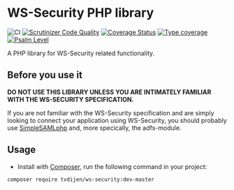 # WS-Security PHP library

![CI](https://github.com/tvdijen/ws-security/workflows/CI/badge.svg?branch=master)
[![Scrutinizer Code Quality](https://scrutinizer-ci.com/g/tvdijen/ws-security/badges/quality-score.png?b=master)](https://scrutinizer-ci.com/g/tvdijen/ws-security/?branch=master)
[![Coverage Status](https://codecov.io/gh/tvdijen/ws-security/branch/master/graph/badge.svg)](https://codecov.io/gh/tvdijen/ws-security)
[![Type coverage](https://shepherd.dev/github/tvdijen/ws-security/coverage.svg)](https://shepherd.dev/github/tvdijen/ws-security)
[![Psalm Level](https://shepherd.dev/github/tvdijen/ws-security/level.svg)](https://shepherd.dev/github/tvdijen/ws-security)

A PHP library for WS-Security related functionality.

## Before you use it

**DO NOT USE THIS LIBRARY UNLESS YOU ARE INTIMATELY FAMILIAR
WITH THE WS-SECURITY SPECIFICATION.**

If you are not familiar with the WS-Security specification and are simply looking
to connect your application using WS-Security, you should probably use
[SimpleSAMLphp](https://www.simplesamlphp.org) and, more specically, the adfs-module.

## Usage

* Install with [Composer](https://getcomposer.org/doc/00-intro.md),
run the following command in your project:

```bash
composer require tvdijen/ws-security:dev-master
```
